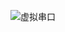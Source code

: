 ![虚拟串口](https://github.com/MJerrrry/VirtualSerialPort/assets/86899849/d05e627a-565a-4de5-a784-7bbef6a7e374)
